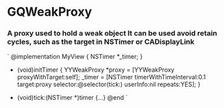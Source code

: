# GQWeakProxy
### A proxy used to hold a weak object It can be used avoid retain cycles, such as the target in NSTimer or CADisplayLink

`
@implementation MyView {
  NSTimer *_timer;
}

- (void)initTimer {
  YYWeakProxy *proxy = [YYWeakProxy proxyWithTarget:self];
  _timer = [NSTimer timerWithTimeInterval:0.1 target:proxy selector:@selector(tick:) userInfo:nil repeats:YES];
}

- (void)tick:(NSTimer *)timer {...}
@end
`
